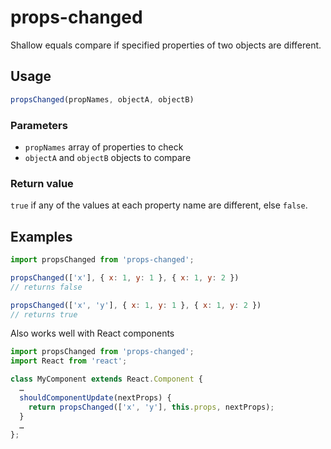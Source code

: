 # props-changed

Shallow equals compare if specified properties of two objects are different.

## Usage

```js
propsChanged(propNames, objectA, objectB)
```

### Parameters

- `propNames` array of properties to check
- `objectA` and `objectB` objects to compare

### Return value

`true` if any of the values at each property name are different, else `false`.

## Examples

```js
import propsChanged from 'props-changed';

propsChanged(['x'], { x: 1, y: 1 }, { x: 1, y: 2 })
// returns false

propsChanged(['x', 'y'], { x: 1, y: 1 }, { x: 1, y: 2 })
// returns true
```

Also works well with React components

```js
import propsChanged from 'props-changed';
import React from 'react';

class MyComponent extends React.Component {
  …
  shouldComponentUpdate(nextProps) {
    return propsChanged(['x', 'y'], this.props, nextProps);
  }
  …
};
```
